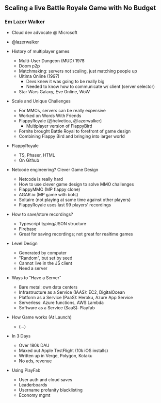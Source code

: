 ## Scaling a live Battle Royale Game with No Budget
### Em Lazer Walker

- Cloud dev advocate @ Microsoft
- @lazerwalker

- History of multiplayer games
  - Multi-User Dungeon (MUD) 1978
  - Doom p2p
  - Matchmaking: servers not scaling, just matching people up
  - Ultima Online (1997)
    - Devs knew it was going to be really big
    - Needed to know how to communicate w/ client (server selector)
  - Star Wars Galaxy, Eve Online, WoW 
- Scale and Unique Challenges
  - For MMOs, servers can be really expensive
  - Worked on Words With Friends
  - FlappyRoyale (@helvetica, @lazerwalker)
    - Multiplayer version of FlappyBird
  - Fornite brought Battle Royal to forefront of game design
  - Combining Flappy Bird and bringing into larger world
- FlappyRoyale
  - TS, Phaser, HTML
  - On Github
- Netcode engineering? Clever Game Design
  - Netcode is really hard
  - How to use clever game design to solve MMO challenges
  - FlappyMMO (MP flappy clone)
  - AGAR.io (MP game with bots)
  - Soltaire (not playing at same time against other players)
  - FlappyRoyale uses last 99 players' recordings
- How to save/store recordings?
  - Typescript typing/JSON structure
  - Firebase
  - Great for saving recordings; not great for realtime games
- Level Design
  - Generated by computer
  - "Random", but set by seed
  - Cannot live in the JS client
  - Need a server
- Ways to "Have a Server"
  - Bare metal: own data centers
  - Infrastructure as a Service (IAAS): EC2, DigitalOcean
  - Platform as a Service (PaaS): Heroku, Azure App Service
  - Serverless: Azure functions, AWS Lambda
  - Software as a Service (SaaS): Playfab
- How Game works (At Launch)
  - (...)
- In 3 Days
  - Over 180k DAU
  - Maxed out Apple TestFlight (10k iOS installs)
  - Written up in Verge, Polygon, Kotaku
  - No ads, revenue
- Using PlayFab
  - User auth and cloud saves
  - Leaderboards
  - Username profanity blacklisting
  - Economy mgmt
